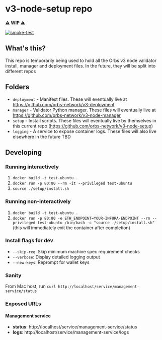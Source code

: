 # v3-node-setup repo

**⚠️ WIP ⚠️**

[![smoke-test](https://github.com/orbs-network/v3-node-setup/actions/workflows/smoke-test.yml/badge.svg)](https://github.com/orbs-network/v3-node-setup/actions/workflows/smoke-test.yml)

## What's this?

This repo is temporarily being used to hold all the Orbs v3 node validator install, manager and deployment files. In the future, they will be split into different repos

## Folders

- `deployment` - Manifest files. These will eventually live at https://github.com/orbs-network/v3-deployment
- `manager` - Validator Python manager. These files will eventually live at https://github.com/orbs-network/v3-node-manager
- `setup` - Install scripts. These files will eventually live by themselves in this current repo (https://github.com/orbs-network/v3-node-setup)
- `logging` - A service to expose container logs. These files will also live elsewhere in the future TBD

## Developing

### Running interactively

1. `docker build -t test-ubuntu .`
2. `docker run -p 80:80 --rm -it --privileged test-ubuntu`
3. `source ./setup/install.sh`

### Running non-interactively

1. `docker build -t test-ubuntu .`
2. `docker run -p 80:80 -e ETH_ENDPOINT=YOUR-INFURA-ENDPOINT --rm --privileged test-ubuntu /bin/bash -c "source ./setup/install.sh"` (this will immediately exit the container after completion)

### Install flags for dev

- `--skip-req`: Skip minimum machine spec requirement checks
- `--verbose`: Display detailed logging output
- `--new-keys`: Reprompt for wallet keys

### Sanity

From Mac host, run `curl http://localhost/service/management-service/status`

### Exposed URLs

#### Management service

- **status**: http://localhost/service/management-service/status
- **logs**: http://localhost/service/management-service/logs
